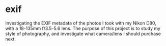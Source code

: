 # exif
Investigating the EXIF metadata of the photos I took with my Nikon D80, with a 18-135mm f/3.5-5.6 lens. 
The purpose of this project is to study my style of photography, and investigate what camera/lens I should purchase next.
